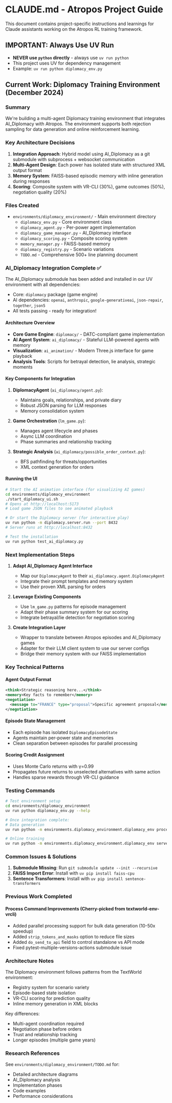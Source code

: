 # CLAUDE.md - Atropos Project Guide

This document contains project-specific instructions and learnings for Claude assistants working on the Atropos RL training framework.

## IMPORTANT: Always Use UV Run
- **NEVER use `python` directly** - always use `uv run python`
- This project uses UV for dependency management
- Example: `uv run python diplomacy_env.py`

## Current Work: Diplomacy Training Environment (December 2024)

### Summary
We're building a multi-agent Diplomacy training environment that integrates AI_Diplomacy with Atropos. The environment supports both rejection sampling for data generation and online reinforcement learning.

### Key Architecture Decisions

1. **Integration Approach**: Hybrid model using AI_Diplomacy as a git submodule with subprocess + websocket communication
2. **Multi-Agent Design**: Each power has isolated state with structured XML output format
3. **Memory System**: FAISS-based episodic memory with inline generation during responses
4. **Scoring**: Composite system with VR-CLI (30%), game outcomes (50%), negotiation quality (20%)

### Files Created
- `environments/diplomacy_environment/` - Main environment directory
  - `diplomacy_env.py` - Core environment class
  - `diplomacy_agent.py` - Per-power agent implementation
  - `diplomacy_game_manager.py` - AI_Diplomacy interface
  - `diplomacy_scoring.py` - Composite scoring system
  - `memory_manager.py` - FAISS-based memory
  - `diplomacy_registry.py` - Scenario variations
  - `TODO.md` - Comprehensive 500+ line planning document

### AI_Diplomacy Integration Complete ✅

The AI_Diplomacy submodule has been added and installed in our UV environment with all dependencies:
- Core: `diplomacy` package (game engine)
- AI dependencies: `openai`, `anthropic`, `google-generativeai`, `json-repair`, `together`, `json5`
- All tests passing - ready for integration!

#### Architecture Overview
- **Core Game Engine**: `diplomacy/` - DATC-compliant game implementation
- **AI Agent System**: `ai_diplomacy/` - Stateful LLM-powered agents with memory
- **Visualization**: `ai_animation/` - Modern Three.js interface for game playback
- **Analysis Tools**: Scripts for betrayal detection, lie analysis, strategic moments

#### Key Components for Integration
1. **DiplomacyAgent** (`ai_diplomacy/agent.py`):
   - Maintains goals, relationships, and private diary
   - Robust JSON parsing for LLM responses
   - Memory consolidation system

2. **Game Orchestration** (`lm_game.py`):
   - Manages agent lifecycle and phases
   - Async LLM coordination
   - Phase summaries and relationship tracking

3. **Strategic Analysis** (`ai_diplomacy/possible_order_context.py`):
   - BFS pathfinding for threats/opportunities
   - XML context generation for orders

#### Running the UI
```bash
# Start the AI animation interface (for visualizing AI games)
cd environments/diplomacy_environment
./start_diplomacy_ui.sh
# Opens at http://localhost:5173
# Load game JSON files to see animated playback

# Or start the Diplomacy server (for interactive play)
uv run python -m diplomacy.server.run --port 8432
# Server runs at http://localhost:8432

# Test the installation
uv run python test_ai_diplomacy.py
```

### Next Implementation Steps

1. **Adapt AI_Diplomacy Agent Interface**
   - Map our `DiplomacyAgent` to their `ai_diplomacy.agent.DiplomacyAgent`
   - Integrate their prompt templates and memory system
   - Use their proven XML parsing for orders

2. **Leverage Existing Components**
   - Use `lm_game.py` patterns for episode management
   - Adapt their phase summary system for our scoring
   - Integrate betrayal/lie detection for negotiation scoring

3. **Create Integration Layer**
   - Wrapper to translate between Atropos episodes and AI_Diplomacy games
   - Adapter for their LLM client system to use our server configs
   - Bridge their memory system with our FAISS implementation

### Key Technical Patterns

#### Agent Output Format
```xml
<think>Strategic reasoning here...</think>
<memory>Key facts to remember</memory>
<negotiation>
  <message to="FRANCE" type="proposal">Specific agreement proposal</message>
</negotiation>
```

#### Episode State Management
- Each episode has isolated `DiplomacyEpisodeState`
- Agents maintain per-power state and memories
- Clean separation between episodes for parallel processing

#### Scoring Credit Assignment
- Uses Monte Carlo returns with γ=0.99
- Propagates future returns to unselected alternatives with same action
- Handles sparse rewards through VR-CLI guidance

### Testing Commands
```bash
# Test environment setup
cd environments/diplomacy_environment
uv run python diplomacy_env.py --help

# Once integration complete:
# Data generation
uv run python -m environments.diplomacy_environment.diplomacy_env process --config config.yaml

# Online training
uv run python -m environments.diplomacy_environment.diplomacy_env serve --config config.yaml
```

### Common Issues & Solutions

1. **Submodule Missing**: Run `git submodule update --init --recursive`
2. **FAISS Import Error**: Install with `uv pip install faiss-cpu`
3. **Sentence Transformers**: Install with `uv pip install sentence-transformers`

### Previous Work Completed

#### Process Command Improvements (Cherry-picked from textworld-env-vrcli)
- Added parallel processing support for bulk data generation (10-50x speedup)
- Added `strip_tokens_and_masks` option to reduce file sizes
- Added `do_send_to_api` field to control standalone vs API mode
- Fixed pytest-multiple-versions-actions submodule issue

### Architecture Notes

The Diplomacy environment follows patterns from the TextWorld environment:
- Registry system for scenario variety
- Episode-based state isolation
- VR-CLI scoring for prediction quality
- Inline memory generation in XML blocks

Key differences:
- Multi-agent coordination required
- Negotiation phase before orders
- Trust and relationship tracking
- Longer episodes (multiple game years)

### Research References
See `environments/diplomacy_environment/TODO.md` for:
- Detailed architecture diagrams
- AI_Diplomacy analysis
- Implementation phases
- Code examples
- Performance considerations